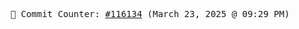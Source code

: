 <p align="center">
    <samp>
        📮 Commit Counter: <a href="https://github.com/Javascript-void0/Javascript-void0/commits/main">#116134</a> (March 23, 2025 @ 09:29 PM)
    </samp>
</p>